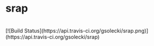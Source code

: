 srap
====

<br/>
[![Build Status](https://api.travis-ci.org/gsolecki/srap.png)](https://api.travis-ci.org/gsolecki/srap)
<br/>
